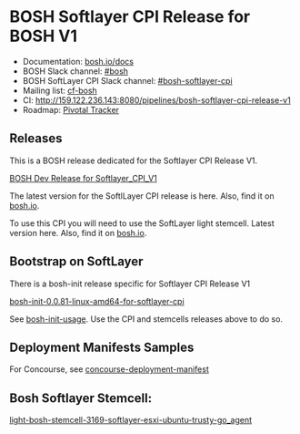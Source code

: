 # BOSH Softlayer CPI Release for BOSH V1

* Documentation: [bosh.io/docs](https://bosh.io/docs)
* BOSH Slack channel: [#bosh](https://cloudfoundry.slack.com/archives/bosh)
* BOSH SoftLayer CPI Slack channel: [#bosh-softlayer-cpi](https://cloudfoundry.slack.com/archives/bosh-softlayer-cpi)
* Mailing list: [cf-bosh](https://lists.cloudfoundry.org/pipermail/cf-bosh)
* CI: <http://159.122.236.143:8080/pipelines/bosh-softlayer-cpi-release-v1>
* Roadmap: [Pivotal Tracker](https://www.pivotaltracker.com/n/projects/1344876)

## Releases

This is a BOSH release dedicated for the Softlayer CPI Release V1.

[BOSH Dev Release for Softlayer_CPI_V1](https://s3.amazonaws.com/bosh-softlayer-cpi-stemcells/bosh-236%2Bdev.12.tgz)

The latest version for the SoftlLayer CPI release is here. Also, find it on [bosh.io](http://bosh.io).

To use this CPI you will need to use the SoftLayer light stemcell. Latest version here. Also, find it on [bosh.io](http://bosh.io).

## Bootstrap on SoftLayer

There is a bosh-init release specific for Softlayer CPI Release V1

[bosh-init-0.0.81-linux-amd64-for-softlayer-cpi](https://s3.amazonaws.com/bosh-softlayer-cpi-stemcells/bosh-init-0.0.81-linux-amd64)

See [bosh-init-usage](docs/bosh-init-usage.md). Use the CPI and stemcells releases above to do so.

## Deployment Manifests Samples

For Concourse, see [concourse-deployment-manifest](docs/concourse_sample_v1_schema.yml)

## Bosh Softlayer Stemcell:
[light-bosh-stemcell-3169-softlayer-esxi-ubuntu-trusty-go_agent](https://s3.amazonaws.com/bosh-softlayer-cpi-stemcells/light-bosh-stemcell-3169-softlayer-esxi-ubuntu-trusty-go_agent.tgz)
